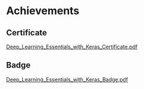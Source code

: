

# Achievements
## Certificate
[Deep_Learning_Essentials_with_Keras_Certificate.pdf](https://prod-files-secure.s3.us-west-2.amazonaws.com/03e82b26-cccb-4906-bb56-adabcbdc0655/f5cf1405-8a02-49a4-beb6-3d50b033ba6e/Deep_Learning_Essentials_with_Keras_Certificate.pdf?X-Amz-Algorithm=AWS4-HMAC-SHA256&X-Amz-Content-Sha256=UNSIGNED-PAYLOAD&X-Amz-Credential=ASIAZI2LB466ZBN6APLI%2F20250207%2Fus-west-2%2Fs3%2Faws4_request&X-Amz-Date=20250207T161815Z&X-Amz-Expires=3600&X-Amz-Security-Token=IQoJb3JpZ2luX2VjEGAaCXVzLXdlc3QtMiJIMEYCIQDoaqI%2BISznP%2B%2F6w1aU1BY6FolL696wf7U0WIr8w1ML1AIhAMj0GI%2FaR%2BrpMoZjp9kgecF75GIdL4niDXMw7onR%2BWq6Kv8DCHkQABoMNjM3NDIzMTgzODA1IgygENXDcrtf1hwOMmEq3ANURSeA%2B0wPIHzbEdZRYvSqaUbYgaoSlyIB4%2B36A4kru4siFOHZwTZXbW3b%2FxNnh3%2F8oAfzFGK0NLzC7rkBrLr1CTFu8fyJjFLBqKJHauSvgcjCBEJsHm%2FEBPK9wEBPD6W2n%2FXwy4QRtgcO%2BbuBcGJrdhfxGp%2B6bvqq5xadm%2BVj6YPztiTUh5%2BdrtbXtqR18aYJWxrHeA0yAScPHfG4uCbucnUkFL1Axw7ULD9KD1fLvenAZQueuYmuPCLv15QfxYI2LbwofiboBdLpypD3%2FE4B%2FGwkz9s4DA38OqeDkAZCWalOBkLumXDoN8I8%2BVeZ8%2BgkbyuYFNGtFFG6loTQZz%2FNT6S2TSMDNGgZZfW8hjVesL0l1fAIQxyOPnhIz6TCku0edMnDDEoJ8Q4H%2BS7vbSS2WupmFHiGnVgLlyh3VOau6w5aFw6woKAQUqcdT7PK43V4k6xF3rsXdrE6wmMLcOy%2F7MGf%2Bf%2FVK1FD1RCiiuHTLHx8vFh4by5QF9kTP1b53Lqv8NT2IdHUz99XlvczwTxJHftQxgATkiNkMRA%2Bqw14RqYJqaZHtiKqc6jb1WsOSPp0IrZGTw%2FRtCsHWhCxffoGeGpLGVDyWCqCMW9mqoGvIwwKzblGjrYvSOPmWDDB4Ji9BjqkAQzrKVhwpAJKGawB%2BPxUuGgVaFZHZwuwravUJmvbeCs5L%2FEGj0DykXUI96hZ8hN4WI9T25YNK5jjZlT49joNKm2Nz80IgRN5%2FAJjyWP%2FN6EPG6RUePtxXan3wUZeN1%2FQbNwdtKn4RbFfkWeWJtm%2Fw9dNW8zSI2ZSZ%2Ft7%2BhFPSwlSeAym%2BGGyLWW7snINcCjJFu%2Fub5xW979So70ug0eybhcOsIrH&X-Amz-Signature=341ea8a9afee81cb62108813f811d477ab794f6d94315933b8f412a0ea335bf4&X-Amz-SignedHeaders=host&x-id=GetObject)
## Badge
[Deep_Learning_Essentials_with_Keras_Badge.pdf](https://prod-files-secure.s3.us-west-2.amazonaws.com/03e82b26-cccb-4906-bb56-adabcbdc0655/5c209097-6d96-477f-a031-edc11aa6225f/Deep_Learning_Essentials_with_Keras_Badge.pdf?X-Amz-Algorithm=AWS4-HMAC-SHA256&X-Amz-Content-Sha256=UNSIGNED-PAYLOAD&X-Amz-Credential=ASIAZI2LB466ZBN6APLI%2F20250207%2Fus-west-2%2Fs3%2Faws4_request&X-Amz-Date=20250207T161815Z&X-Amz-Expires=3600&X-Amz-Security-Token=IQoJb3JpZ2luX2VjEGAaCXVzLXdlc3QtMiJIMEYCIQDoaqI%2BISznP%2B%2F6w1aU1BY6FolL696wf7U0WIr8w1ML1AIhAMj0GI%2FaR%2BrpMoZjp9kgecF75GIdL4niDXMw7onR%2BWq6Kv8DCHkQABoMNjM3NDIzMTgzODA1IgygENXDcrtf1hwOMmEq3ANURSeA%2B0wPIHzbEdZRYvSqaUbYgaoSlyIB4%2B36A4kru4siFOHZwTZXbW3b%2FxNnh3%2F8oAfzFGK0NLzC7rkBrLr1CTFu8fyJjFLBqKJHauSvgcjCBEJsHm%2FEBPK9wEBPD6W2n%2FXwy4QRtgcO%2BbuBcGJrdhfxGp%2B6bvqq5xadm%2BVj6YPztiTUh5%2BdrtbXtqR18aYJWxrHeA0yAScPHfG4uCbucnUkFL1Axw7ULD9KD1fLvenAZQueuYmuPCLv15QfxYI2LbwofiboBdLpypD3%2FE4B%2FGwkz9s4DA38OqeDkAZCWalOBkLumXDoN8I8%2BVeZ8%2BgkbyuYFNGtFFG6loTQZz%2FNT6S2TSMDNGgZZfW8hjVesL0l1fAIQxyOPnhIz6TCku0edMnDDEoJ8Q4H%2BS7vbSS2WupmFHiGnVgLlyh3VOau6w5aFw6woKAQUqcdT7PK43V4k6xF3rsXdrE6wmMLcOy%2F7MGf%2Bf%2FVK1FD1RCiiuHTLHx8vFh4by5QF9kTP1b53Lqv8NT2IdHUz99XlvczwTxJHftQxgATkiNkMRA%2Bqw14RqYJqaZHtiKqc6jb1WsOSPp0IrZGTw%2FRtCsHWhCxffoGeGpLGVDyWCqCMW9mqoGvIwwKzblGjrYvSOPmWDDB4Ji9BjqkAQzrKVhwpAJKGawB%2BPxUuGgVaFZHZwuwravUJmvbeCs5L%2FEGj0DykXUI96hZ8hN4WI9T25YNK5jjZlT49joNKm2Nz80IgRN5%2FAJjyWP%2FN6EPG6RUePtxXan3wUZeN1%2FQbNwdtKn4RbFfkWeWJtm%2Fw9dNW8zSI2ZSZ%2Ft7%2BhFPSwlSeAym%2BGGyLWW7snINcCjJFu%2Fub5xW979So70ug0eybhcOsIrH&X-Amz-Signature=5c3ec42752e30b1d5664bbd19fdd576c8889f1e709f8fb06e39dfadd9d54a594&X-Amz-SignedHeaders=host&x-id=GetObject)
